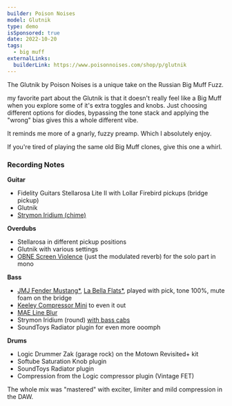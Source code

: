 ```yaml
---
builder: Poison Noises
model: Glutnik
type: demo
isSponsored: true
date: 2022-10-20
tags:
  - big muff
externalLinks:
  builderLink: https://www.poisonnoises.com/shop/p/glutnik
---
```


The Glutnik by Poison Noises is a unique take on the Russian Big Muff Fuzz.

my favorite part about the Glutnik is that it doesn't really feel like a Big Muff when you explore some of it's extra toggles and knobs. Just choosing different options for diodes, bypassing the tone stack and applying the "wrong" bias gives this a whole different vibe.

It reminds me more of a gnarly, fuzzy preamp. Which I absolutely enjoy.

If you're tired of playing the same old Big Muff clones, give this one a whirl.

### Recording Notes

**Guitar**

- Fidelity Guitars Stellarosa Lite II with Lollar Firebird pickups (bridge pickup)
- Glutnik
- [Strymon Iridium (chime)](/demos/strymon-iridium)

**Overdubs**

- Stellarosa in different pickup positions
- Glutnik with various settings
- [OBNE Screen Violence](/demos/old-blood-noise-endeavors-screen-violence) (just the modulated reverb) for the solo part in mono

**Bass**

- [JMJ Fender Mustang\*](https://sweetwater.sjv.io/R5A6bg), [La Bella Flats\*](https://sweetwater.sjv.io/WqZN6Z), played with pick, tone 100%, mute foam on the bridge
- [Keeley Compressor Mini](/demos/keeley-electronics-compressor-mini) to even it out
- [MAE Line Blur](/demos/mask-audio-electronics-line-blur)
- Strymon Iridium (round) [with bass cabs](/posts/strymon-iridium-bass-ownhammer-ir/)
- SoundToys Radiator plugin for even more ooomph

**Drums**

- Logic Drummer Zak (garage rock) on the Motown Revisited+ kit
- Softube Saturation Knob plugin
- SoundToys Radiator plugin
- Compression from the Logic compressor plugin (Vintage FET)

The whole mix was "mastered" with exciter, limiter and mild compression in the DAW.

